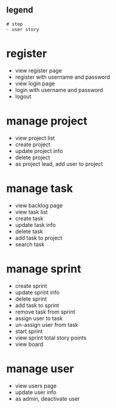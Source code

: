 ## legend
    # step
    - user story

# register
- view register page
- register with username and password
- view login page
- login with username and password
- logout

# manage project
- view project list
- create project
- update project info
- delete project
- as project lead, add user to project

# manage task
- view backlog page
- view task list
- create task
- update task info
- delete task
- add task to project
- search task

# manage sprint
- create sprint
- update sprint info
- delete sprint
- add task to sprint
- remove task from sprint
- assign user to task
- un-assign user from task
- start sprint
- view sprint total story points
- view board

# manage user
- view users page
- update user info
- as admin, deactivate user
